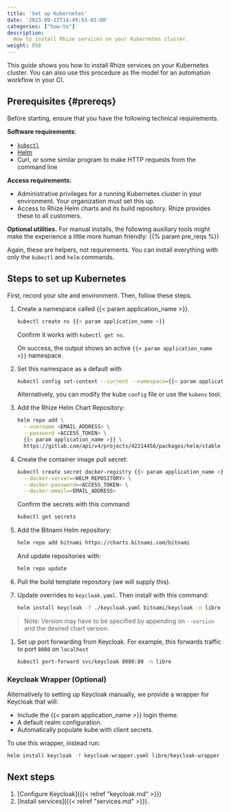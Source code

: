 ```yaml
---
title: 'Set up Kubernetes'
date: '2023-09-22T14:49:53-03:00'
categories: ["how-to"]
description:
  How to install Rhize services on your Kubernetes cluster.
weight: 050
---
```


This guide shows you how to install Rhize services on your Kubernetes cluster.
You can also use this procedure as the model for an automation workflow in your CI.


## Prerequisites {#prereqs}

Before starting, ensure that you have the following technical requirements.

**Software requirements**:
- [`kubectl`](https://kubernetes.io/docs/tasks/tools/)
- [Helm](https://helm.sh)
- Curl, or some similar program to make HTTP requests from the command line

**Access requirements**:
- Administrative privileges for a running Kubernetes cluster in your environment.
  Your organization must set this up.
- Access to Rhize Helm charts and its build repository.
  Rhize provides these to all customers.

**Optional utilities.**
For manual installs, the following auxiliary tools might make
the experience a little more human friendly:
{{% param pre_reqs %}}

  Again, these are helpers, not requirements.
  You can install everything with only the `kubectl` and `helm` commands.


## Steps to set up Kubernetes

First, record your site and environment.
Then, follow these steps.

1. Create a namespace called {{< param application_name >}}.

    ```bash
    kubectl create ns {{< param application_name >}}
    ```

    Confirm it works with `kubectl get ns`.

    On success, the output shows an active `{{< param application_name >}}` namespace.

1. Set this namespace as a default with

    ```bash
    kubectl config set-context --current --namespace={{< param application_name >}}
    ```

    Alternatively, you can modify the kube `config` file or use the `kubens` tool.

1. Add the Rhize Helm Chart Repository:

    ```bash
    helm repo add \
      --username <EMAIL_ADDRESS> \
      --password <ACCESS_TOKEN> \
      {{< param application_name >}} \
      https://gitlab.com/api/v4/projects/42214456/packages/helm/stable
    ```

1. Create the container image pull secret:

    ```bash
    kubectl create secret docker-registry {{< param application_name >}}-registry-credential \
      --docker-server=<HELM_REPOSITORY> \
      --docker-password=<ACCESS_TOKEN> \
      --docker-email=<EMAIL_ADDRESS>
    ```

    Confirm the secrets with this command:

    ```bash
    kubectl get secrets
    ```

1. Add the Bitnami Helm repository:

     ```bash
     helm repo add bitnami https://charts.bitnami.com/bitnami
     ```

     And update repositories with:

     ```bash
     helm repo update
     ```

1. Pull the build template repository (we will supply this).

1. Update overrides to `keycloak.yaml`. Then install with this command:

     ```bash
     helm install keycloak -f ./keycloak.yaml bitnami/keycloak -n libre
     ```

> Note: Version may have to be specified by appending on `--version` and the desired chart version.

1. Set up port forwarding from Keycloak. For example, this forwards traffic to port `8080` on `localhost`

     ```bash
     kubectl port-forward svc/keycloak 8080:80 -n libre
     ```

### Keycloak Wrapper (Optional)
Alternatively to setting up Keycloak manually, we provide a wrapper for Keycloak that will:
- Include the {{< param application_name >}} login theme.
- A default realm configuration.
- Automatically populate kube with client secrets.

To use this wrapper, instead run:

  ```bash
  helm install keycloak -f keycloak-wrapper.yaml libre/keycloak-wrapper -n libre
  ```

## Next steps

1. [Configure Keycloak]({{< relref "keycloak.md" >}})
1. [Install services]({{< relref "services.md" >}}).
